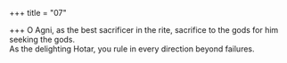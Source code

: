+++
title = "07"

+++
O Agni, as the best sacrificer in the rite, sacrifice to the gods for him  seeking the gods.  
As the delighting Hotar, you rule in every direction beyond failures.  